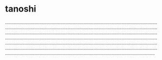# tanoshi

..................................................................................................................................................................................................................................................................................................................................................................................................................................................................................................................................................................................................................................................................................................................................................................................................................................................................................................